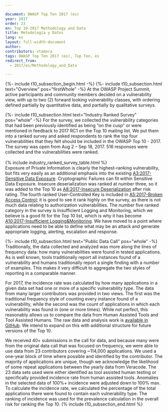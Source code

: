 ```yaml
---

document: OWASP Top Ten 2017 (es)
year: 2017
order: 23
en: Top 10-2017 Methodology and Data
title: Metodología y Datos
lang: es
layout: full-width-document
author:
contributors: vtamara
tags: OWASP Top Ten 2017 (es), Top Ten, es
redirect_from:
  - 2017/es/Methodology_and_Data

---
```

{%- include t10_subsection_begin.html -%}
{%- include t10_subsection.html text="Overview" pos="firstWhole" -%}
At the OWASP Project Summit, active participants and community members decided on a vulnerability view, with up to two (2) forward looking vulnerability classes, with ordering defined partially by quantitative data, and partially by qualitative surveys.

{%- include t10_subsection.html text="Industry Ranked Survey" pos="whole" -%}
For the survey, we collected the vulnerability categories that had been previously identified as being “on the cusp” or were mentioned in feedback to 2017 RC1 on the Top 10 mailing list. We put them into a ranked survey and asked respondents to rank the top four vulnerabilities that they felt should be included in the OWASP Top 10 - 2017. The survey was open from Aug 2 – Sep 18, 2017. 516 responses were collected and the vulnerabilities were ranked.<br>
<br>
{% include industry_ranked_survey_table.html %}
<br>
Exposure of Private Information is clearly the highest-ranking vulnerability, but fits very easily as an additional emphasis into the existing [A3:2017-Sensitive Data Exposure](A3_2017-Sensitive_Data_Exposure). Cryptographic Failures can fit within Sensitive Data Exposure. Insecure deserialization was ranked at number three, so it was added to the Top 10 as [A8:2017-Insecure Deserialization](Top_10-2017_A8-Insecure_Deserialization) after risk rating. The fourth ranked User-Controlled Key is included in [A5:2017-Broken Access Control](A5_2017-Broken_Access_Control); it is good to see it rank highly on the survey, as there is not much data relating to authorization vulnerabilities. The number five ranked category in the survey is Insufficient Logging and Monitoring, which we believe is a good fit for the Top 10 list, which is why it has become [A10:2017-Insufficient Logging&Monitoring](A10_2017-Insufficient_Logging%2526Monitoring). We have moved to a point where applications need to be able to define what may be an attack and generate appropriate logging, alerting, escalation and response.

{%- include t10_subsection.html text="Public Data Call" pos="whole" -%}
Traditionally, the data collected and analyzed was more along the lines of frequency data: how many vulnerabilities were found in tested applications. As is well known, tools traditionally report all instances found of a vulnerability and humans traditionally report a single finding with a number of examples. This makes it very difficult to aggregate the two styles of reporting in a comparable manner.<br>

For 2017, the incidence rate was calculated by how many applications in a given data set had one or more of a specific vulnerability type. The data from many larger contributors was provided in two views. The first was the traditional frequency style of counting every instance found of a vulnerability, while the second was the count of applications in which each vulnerability was found in (one or more times). While not perfect, this reasonably allows us to compare the data from Human Assisted Tools and Tool Assisted Humans. The raw data and analysis work is [available in GitHub](https://github.com/OWASP/Top10/tree/master/2017/datacall). We intend to expand on this with additional structure for future versions of the Top 10.<br>

We received 40+ submissions in the call for data, and because many were from the original data call that was focused on frequency, we were able to use data from 23 contributors covering ~114,000 applications. We used a one-year block of time where possible and identified by the contributor. The majority of applications are unique, though we acknowledge the likelihood of some repeat applications between the yearly data from Veracode. The 23 data sets used were either identified as tool assisted human testing or specifically provided incidence rate from human assisted tools. Anomalies in the selected data of 100%+ incidence were adjusted down to 100% max. To calculate the incidence rate, we calculated the percentage of the total applications there were found to contain each vulnerability type. The ranking of incidence was used for the prevalence calculation in the overall risk for ranking the Top 10.
{% include t10_subsection_end.html %}
